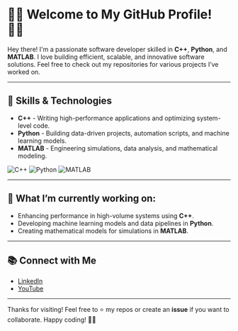 # 👩‍💻 Welcome to My GitHub Profile! 👩‍💻

Hey there! I'm a passionate software developer skilled in **C++**, **Python**, and **MATLAB**. I love building efficient, scalable, and innovative software solutions. Feel free to check out my repositories for various projects I’ve worked on.

---

## 🚀 Skills & Technologies

- **C++** - Writing high-performance applications and optimizing system-level code.
- **Python** - Building data-driven projects, automation scripts, and machine learning models.
- **MATLAB** - Engineering simulations, data analysis, and mathematical modeling.

![C++](https://img.shields.io/badge/C%2B%2B-00599C?style=for-the-badge&logo=c%2B%2B&logoColor=white)
![Python](https://img.shields.io/badge/Python-3776AB?style=for-the-badge&logo=python&logoColor=white)
![MATLAB](https://img.shields.io/badge/MATLAB-0076A8?style=for-the-badge&logo=matlab&logoColor=white)

---

## 🌱 What I’m currently working on:

- Enhancing performance in high-volume systems using **C++**.
- Developing machine learning models and data pipelines in **Python**.
- Creating mathematical models for simulations in **MATLAB**.

---
<!--
## 📂 Some of My Repositories

- **[Awesome C++ Project](https://github.com/yourusername/cpp-project)** - A fast and efficient C++ application designed for performance.
- **[Python Automation Script](https://github.com/yourusername/python-automation)** - Automating everyday tasks using Python.
- **[MATLAB Data Analysis](https://github.com/yourusername/matlab-data-analysis)** - Complex data analysis and visualization using MATLAB.

---
-->
## 📚 Connect with Me

- [LinkedIn](https://www.linkedin.com/in/amatullarice/)
- [YouTube](https://www.youtube.com/@kyrlearning1959)

---

Thanks for visiting! Feel free to ⭐️ my repos or create an **issue** if you want to collaborate. Happy coding! 👨‍💻



